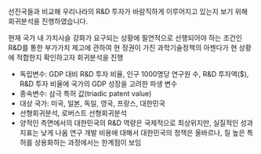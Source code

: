 선진국들과 비교해 우리나라의 R&D 투자가 바람직하게 이루어지고 있는지 보기 위해 회귀분석을 진행하였습니다.

현재 국가 내 가치사슬 강화가 요구되는 상황에 필연적으로 선행되어야 하는 조건인 R&D를 통한 부가가치 제고에 관하여 현 정권이 가진 과학기술정책의 아젠다가 현 상황에 적합한지 확인하고자 회귀분석을 진행

- 독립변수: GDP 대비 R&D 투자 비율, 인구 1000명당 연구원 수, R&D 투자액($), R&D 투자 비율에 국가의 GDP 성장을 고려한 파생 
  변수
- 종속변수: 삼극 특허 값(triadic patent value)
- 대상 국가: 미국, 일본, 독일, 영국, 프랑스, 대한민국
- 선형회귀분석, 로버스트 선형회귀분석
- 양적인 측면에서의 대한민국의 R&D 역량은 국제적으로 최상위지만, 실질적인 성과 지표는 낮게 나옴
  연구 개발 비용에 대해서 대한민국의 정책은 올바르나, 질 높은 특허를 상용화하는 과정에서는 한계점이 보임
